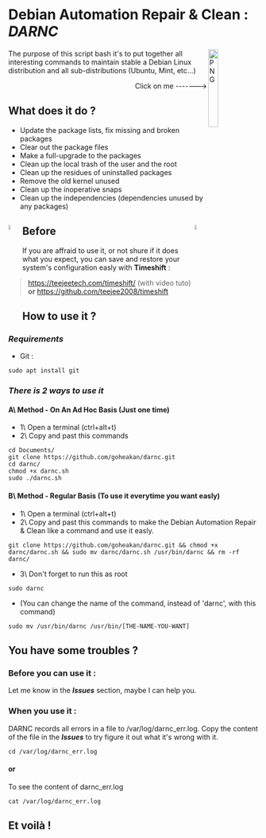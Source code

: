 # Debian Automation Repair & Clean : ***DARNC***
<p align="top">
  <img align="right" width="20%" alt="PNG" src="https://upload.wikimedia.org/wikipedia/commons/9/94/Debian_record_2013.PNG"/>
</p>
  The purpose of this script bash it's to put together all interesting commands to maintain stable a Debian Linux distribution and all sub-distributions (Ubuntu, Mint, etc...) <p align="right"> Click on me -------></p>

## What does it do ?

- Update the package lists, fix missing and broken packages
- Clear out the package files
- Make a full-upgrade to the packages
- Clean up the local trash of the user and the root
- Clean up the residues of uninstalled packages
- Remove the old kernel unused
- Clean up the inoperative snaps
- Clean up the independencies (dependencies unused by any packages)

## <img align="left" width="5%" alt="PNG" src="https://media.giphy.com/media/QAPQujznKdHeiX5V3w/giphy.gif"/> Before <img align="right" width="5%" alt="PNG" src="https://media.giphy.com/media/QAPQujznKdHeiX5V3w/giphy.gif"/>
  If you are affraid to use it, or not shure if it does what you expect, you can save and restore your system's configuration easly with **Timeshift** :
  > https://teejeetech.com/timeshift/ (with video tuto)
  > **or**
  > https://github.com/teejee2008/timeshift

## How to use it ?
### ***Requirements***
- Git :
```
sudo apt install git
```
### ***There is 2 ways to use it***

#### A\ Method - On An Ad Hoc Basis (Just one time)
  - 1\ Open a terminal (ctrl+alt+t)
  - 2\ Copy and past this commands
```
cd Documents/
git clone https://github.com/goheakan/darnc.git
cd darnc/
chmod +x darnc.sh
sudo ./darnc.sh
```
#### B\ Method - Regular Basis (To use it everytime you want easly)
  - 1\ Open a terminal (ctrl+alt+t)
  - 2\ Copy and past this commands to make the Debian Automation Repair & Clean like a command and use it easly.
```
git clone https://github.com/goheakan/darnc.git && chmod +x darnc/darnc.sh && sudo mv darnc/darnc.sh /usr/bin/darnc && rm -rf darnc/
```
 - 3\ Don't forget to run this as root
```
sudo darnc
```
- (You can change the name of the command, instead of 'darnc', with this command)
```
sudo mv /usr/bin/darnc /usr/bin/[THE-NAME-YOU-WANT]
```

## You have some troubles ?

### Before you can use it :
  Let me know in the ***Issues*** section, maybe I can help you.

### When you use it :
  DARNC records all errors in a file to /var/log/darnc_err.log. Copy the content of the file in the ***Issues*** to try figure it out what it's wrong with it.
```
cd /var/log/darnc_err.log
```
####  or
  To see the content of darnc_err.log
```
cat /var/log/darnc_err.log
```

## Et voilà !
